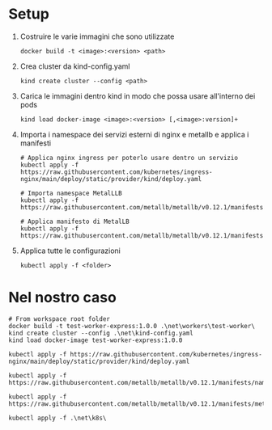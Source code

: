 # Setup

1. Costruire le varie immagini che sono utilizzate 
    
    ```shell
    docker build -t <image>:<version> <path>
    ```
2. Crea cluster da kind-config.yaml
    ```shell
    kind create cluster --config <path>
    ```
3. Carica le immagini dentro kind in modo che possa usare all'interno dei pods
    ```shell
    kind load docker-image <image>:<version> [,<image>:version]+
    ```
4. Importa i namespace dei servizi esterni di nginx e metallb e applica i manifesti 
    ```shell
    # Applica nginx ingress per poterlo usare dentro un servizio
    kubectl apply -f https://raw.githubusercontent.com/kubernetes/ingress-nginx/main/deploy/static/provider/kind/deploy.yaml

    # Importa namespace MetalLLB
    kubectl apply -f https://raw.githubusercontent.com/metallb/metallb/v0.12.1/manifests/namespace.yaml

    # Applica manifesto di MetalLB
    kubectl apply -f https://raw.githubusercontent.com/metallb/metallb/v0.12.1/manifests/metallb.yaml
    ```
5. Applica tutte le configurazioni
    ```shell
    kubectl apply -f <folder> 
    ```
    
# Nel nostro caso
```shell
# From workspace root folder
docker build -t test-worker-express:1.0.0 .\net\workers\test-worker\
kind create cluster --config .\net\kind-config.yaml
kind load docker-image test-worker-express:1.0.0

kubectl apply -f https://raw.githubusercontent.com/kubernetes/ingress-nginx/main/deploy/static/provider/kind/deploy.yaml

kubectl apply -f https://raw.githubusercontent.com/metallb/metallb/v0.12.1/manifests/namespace.yaml

kubectl apply -f https://raw.githubusercontent.com/metallb/metallb/v0.12.1/manifests/metallb.yaml

kubectl apply -f .\net\k8s\
```
